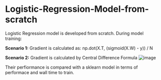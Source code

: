 # Logistic-Regression-Model-from-scratch
Logistic Regression model is developed from scratch. During model training:

**Scenario 1:** Gradient is calculated as:
np.dot(X.T, (sigmoid(X.W) - y)) / N

**Scenario 2:** Gradient is calculated by Central Difference Formula
![image](https://user-images.githubusercontent.com/52847288/117814269-b5780880-b281-11eb-9157-093cdce39e6b.png)

Their perfiormance is compared with a sklearn model in terms of performace and wall time to train.
